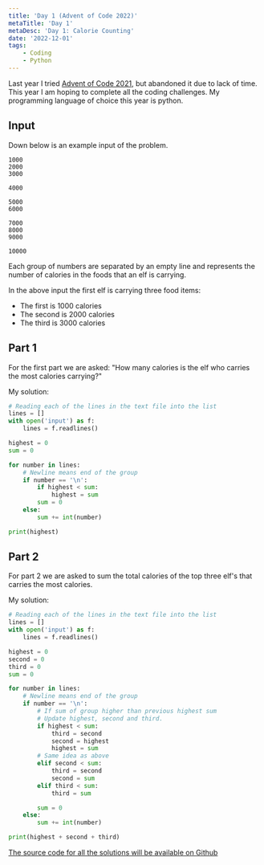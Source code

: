 ```yaml
---
title: 'Day 1 (Advent of Code 2022)'
metaTitle: 'Day 1'
metaDesc: 'Day 1: Calorie Counting'
date: '2022-12-01'
tags: 
    - Coding
    - Python
---
```


Last year I tried [Advent of Code 2021](https://adventofcode.com/2021), 
but abandoned it due to lack of time. This year I am hoping to complete all the 
coding challenges. My programming language of choice this year is python.

## Input
Down below is an example input of the problem.
```
1000
2000
3000

4000

5000
6000

7000
8000
9000

10000
```

Each group of numbers are separated by an empty line and represents the 
number of calories in the foods that an elf is carrying.

In the above input the first elf is carrying three food items: 

- The first is 1000 calories
- The second is 2000 calories
- The third is 3000 calories

## Part 1
For the first part we are asked: "How many calories is the elf who carries
the most calories carrying?"

My solution: 

```python
# Reading each of the lines in the text file into the list
lines = []
with open('input') as f:
    lines = f.readlines()

highest = 0
sum = 0

for number in lines:
    # Newline means end of the group
    if number == '\n':
        if highest < sum:
            highest = sum
        sum = 0
    else:
        sum += int(number)

print(highest)
```

## Part 2
For part 2 we are asked to sum the total calories of the top three elf's 
that carries the most calories.

My solution:
```python
# Reading each of the lines in the text file into the list
lines = []
with open('input') as f:
    lines = f.readlines()

highest = 0
second = 0
third = 0
sum = 0

for number in lines:
    # Newline means end of the group
    if number == '\n':
        # If sum of group higher than previous highest sum
        # Update highest, second and third.
        if highest < sum:
            third = second
            second = highest
            highest = sum
        # Same idea as above
        elif second < sum:
            third = second
            second = sum
        elif third < sum:
            third = sum

        sum = 0
    else:
        sum += int(number)

print(highest + second + third)
```

[The source code for all the solutions will be available on Github](https://github.com/R-Jin/Advent-of-Code)
